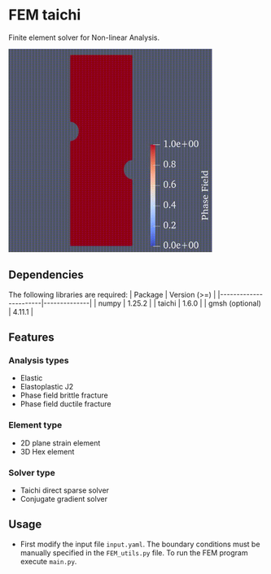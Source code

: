 # FEM taichi 

Finite element solver for Non-linear Analysis.
<!-- ![GIF](pf.gif) -->
<img src="pf.gif" alt="Phase field brittle fracture" width="400" height="400">



## Dependencies
The following libraries are required:
| Package               | Version (>=) |
|-----------------------|--------------|
| numpy                 | 1.25.2       |
| taichi                | 1.6.0        |
| gmsh (optional)       | 4.11.1       |

## Features 
 ### Analysis types
- Elastic 
- Elastoplastic J2
- Phase field brittle fracture 
- Phase field ductile fracture 

 ### Element type
 - 2D plane strain element
 - 3D Hex element

 ### Solver type 
 - Taichi direct sparse solver 
 - Conjugate gradient solver 

## Usage
- First modify the input file `input.yaml`. The boundary conditions must be manually specified in the `FEM_utils.py` file. To run the FEM program execute `main.py`. 







